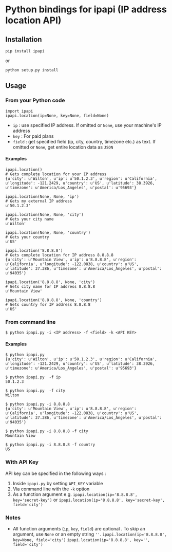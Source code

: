 
# Python bindings for ipapi (IP address location API)

## Installation

```
pip install ipapi
```
or

```
python setup.py install
```

## Usage

### From your Python code

```
import ipapi
ipapi.location(ip=None, key=None, field=None)
```

- `ip`    : use specified IP address. If omitted or `None`, use your machine's IP address
- `key`   : For paid plans
- `field` : get specified field (ip, city, country, timezone etc.) as text. If omitted or `None`, get entire location data as `JSON`

#### Examples

```
ipapi.location()
# Gets complete location for your IP address
{u'city': u'Wilton', u'ip': u'50.1.2.3', u'region': u'California', u'longitude': -121.2429, u'country': u'US', u'latitude': 38.3926, u'timezone': u'America/Los_Angeles', u'postal': u'95693'}

ipapi.location(None, None, 'ip')
# Gets my external IP address
u'50.1.2.3'

ipapi.location(None, None, 'city')
# Gets your city name
u'Wilton'

ipapi.location(None, None, 'country')
# Gets your country
u'US'

ipapi.location('8.8.8.8')
# Gets complete location for IP address 8.8.8.8
{u'city': u'Mountain View', u'ip': u'8.8.8.8', u'region': u'California', u'longitude': -122.0838, u'country': u'US', u'latitude': 37.386, u'timezone': u'America/Los_Angeles', u'postal': u'94035'}

ipapi.location('8.8.8.8', None, 'city')
# Gets city name for IP address 8.8.8.8
u'Mountain View'

ipapi.location('8.8.8.8', None, 'country')
# Gets country for IP address 8.8.8.8
u'US'
```


### From command line
```
$ python ipapi.py -i <IP address> -f <field> -k <API KEY>
```

#### Examples

```
$ python ipapi.py 
{u'city': u'Wilton', u'ip': u'50.1.2.3', u'region': u'California', u'longitude': -121.2429, u'country': u'US', u'latitude': 38.3926, u'timezone': u'America/Los_Angeles', u'postal': u'95693'}

$ python ipapi.py  -f ip
50.1.2.3

$ python ipapi.py  -f city
Wilton

$ python ipapi.py -i 8.8.8.8
{u'city': u'Mountain View', u'ip': u'8.8.8.8', u'region': u'California', u'longitude': -122.0838, u'country': u'US', u'latitude': 37.386, u'timezone': u'America/Los_Angeles', u'postal': u'94035'}

$ python ipapi.py -i 8.8.8.8 -f city
Mountain View

$ python ipapi.py -i 8.8.8.8 -f country
US
```

### With API Key

API key can be specified in the following ways : 

1. Inside `ipapi.py` by setting `API_KEY` variable
2. Via command line with the `-k` option
3. As a function argument e.g. `ipapi.location(ip='8.8.8.8', key='secret-key')` or `ipapi.location(ip='8.8.8.8', key='secret-key', field='city')`

### Notes
- All function arguments (`ip`, `key`, `field`) are optional . To skip an argument, use `None` or an empty string `''`.
  `ipapi.location(ip='8.8.8.8', key=None, field='city')`
  `ipapi.location(ip='8.8.8.8', key='',   field='city')`    
